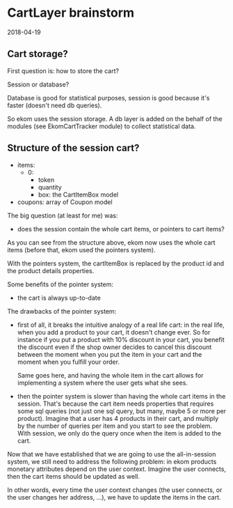 CartLayer brainstorm
======================
2018-04-19






Cart storage?
-----------------

First question is: how to store the cart?

Session or database?

Database is good for statistical purposes,
session is good because it's faster (doesn't need db queries).


So ekom uses the session storage.
A db layer is added on the behalf of the modules (see EkomCartTracker module) to collect statistical data.


Structure of the session cart?
--------------------------------

- items:
    - 0:
        - token
        - quantity
        - box: the CartItemBox model
- coupons: array of Coupon model


The big question (at least for me) was:
- does the session contain the whole cart items, or pointers to cart items?

As you can see from the structure above, ekom now uses the whole cart items (before that, ekom used the pointers system).

With the pointers system, the cartItemBox is replaced by the product id and the product details properties.

Some benefits of the pointer system:

- the cart is always up-to-date

The drawbacks of the pointer system:

- first of all, it breaks the intuitive analogy of a real life cart: in the real life, when you add a product to your cart,
    it doesn't change ever. So for instance if you put a product with 10% discount in your cart, you benefit the discount
    even if the shop owner decides to cancel this discount between the moment when you put the item in your cart and 
    the moment when you fulfill your order.
    
    Same goes here, and having the whole item in the cart allows for implementing a system where the user gets what 
    she sees.
    
- then the pointer system is slower than having the whole cart items in the session.
    That's because the cart item needs properties that requires some sql queries (not just one sql query, but many, maybe 5 or more per product).
    Imagine that a user has 4 products in their cart, and multiply by the number of queries per item and you start to see the problem.
    With session, we only do the query once when the item is added to the cart.
    
    
Now that we have established that we are going to use the all-in-session system, we still need to address the following problem:
in ekom products monetary attributes depend on the user context.
Imagine the user connects, then the cart items should be updated as well.

In other words, every time the user context changes (the user connects, or the user changes her address, ...),
we have to update the items in the cart.


    
    
    








